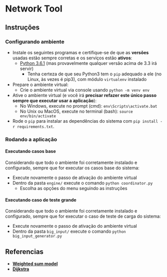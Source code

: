 # Network Tool

## Instruções
### Configurando ambiente
- Instale os seguintes programas e certifique-se de que as **versões** usadas estão sempre corretas e os serviços estão **ativos**:
    - [Python 3.6.1](https://www.python.org/downloads/release/python-361) (mas provavelmente qualquer versão acima de 3.3 irá servir)
        - Tenha certeza de que seu Python3 tem o ```pip``` adequado a ele (no Linux, às vezes é pip3), com módulo ```virtualenv``` instalado
- Prepare o ambiente virtual:
    - Crie o ambiente virtual via console usando ```python -m venv env```
- Ative o ambiente virtual (e você irá **precisar refazer este único passo sempre que executar usar a aplicação**):
    - No Windows, execute no prompt (cmd): ```env\Scripts\activate.bat```
    - No Unix ou MacOS, execute no terminal (bash): ```source env/bin/activate```
- Rode o ```pip``` para instalar as dependências do sistema com ```pip install -r requirements.txt```.

### Rodando a aplicação
#### Executando casos base
Considerando que todo o ambiente foi corretamente instalado e configurado, sempre que for executar os casos base do sistema:
- Execute novamente o passo de ativação do ambiente virtual
- Dentro da pasta ```engine/``` execute o comando ```python coordinator.py```
    - Escolha as opções do menu seguindo as instruções

#### Executando caso de teste grande
Considerando que todo o ambiente foi corretamente instalado e configurado, sempre que for executar o caso de teste de carga do sistema:
- Execute novamente o passo de ativação do ambiente virtual
- Dentro da pasta ```big_input/``` execute o comando ```python big_input_generator.py```

## Referencias
- [**Weighted sum model**](https://en.wikipedia.org/wiki/Weighted_sum_model)
- [**Dijkstra**](https://pt.wikipedia.org/wiki/Algoritmo_de_Dijkstra)

